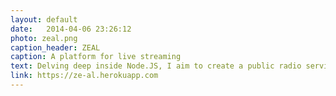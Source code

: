 ```yaml
---
layout: default
date:   2014-04-06 23:26:12
photo: zeal.png
caption_header: ZEAL
caption: A platform for live streaming
text: Delving deep inside Node.JS, I aim to create a public radio service where you login and stream other people's speaker output. The project is live and you can also download it's cli app to start upstreaming progress!
link: https://ze-al.herokuapp.com
---
```

